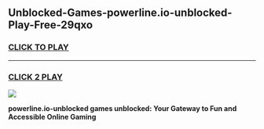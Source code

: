 
## Unblocked-Games-powerline.io-unblocked-Play-Free-29qxo
<h3>
<a href="https://premium76.site?title=powerline.io-unblocked&ref=10A">CLICK TO PLAY</a></h3>
<hr>

<h3>
<a href="https://premium76.site?title=powerline.io-unblocked&ref=10A">CLICK 2 PLAY</a>
  
</h3>

<a href="https://premium76.site?title=powerline.io-unblocked&ref=10A"><img src="https://clearcache.store/games.png"></a>


**powerline.io-unblocked games unblocked: Your Gateway to Fun and Accessible Online Gaming**
